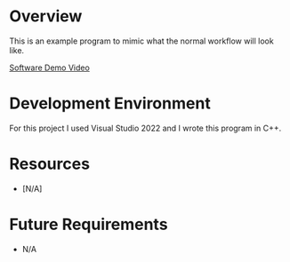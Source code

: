 # Overview

This is an example program to mimic what the normal workflow will look like.


[Software Demo Video](https://youtu.be/U8YfwQUsCkM)


# Development Environment

For this project I used Visual Studio 2022 and I wrote this program in C++.


# Resources

* [N/A]


# Future Requirements

* N/A
